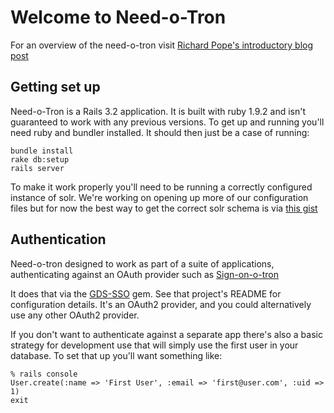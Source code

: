 # Welcome to Need-o-Tron

For an overview of the need-o-tron visit [Richard Pope's introductory blog post](http://digital.cabinetoffice.gov.uk/introducing-the-needotron)

## Getting set up

Need-o-Tron is a Rails 3.2 application. It is built with ruby 1.9.2 and isn't
guaranteed to work with any previous versions. To get up and running you'll
need ruby and bundler installed. It should then just be a case of running:

    bundle install
    rake db:setup
    rails server

To make it work properly you'll need to be running a correctly configured
instance of solr. We're working on opening up more of our configuration files
but for now the best way to get the correct solr schema is via [this gist](https://gist.github.com/1942409)

## Authentication 

Need-o-tron designed to work as part of a suite of applications, authenticating 
against an OAuth provider such as [Sign-on-o-tron](https://github.com/alphagov/sign-on-o-tron)

It does that via the [GDS-SSO](https://github.com/alphagov/gds-sso) gem. See that 
project's README for configuration details. It's an OAuth2 provider, and you could
alternatively use any other OAuth2 provider.

If you don't want to authenticate
against a separate app there's also a basic strategy for development use that will
simply use the first user in your database. To set that up you'll want something
like:

    % rails console
    User.create(:name => 'First User', :email => 'first@user.com', :uid => 1)
    exit
